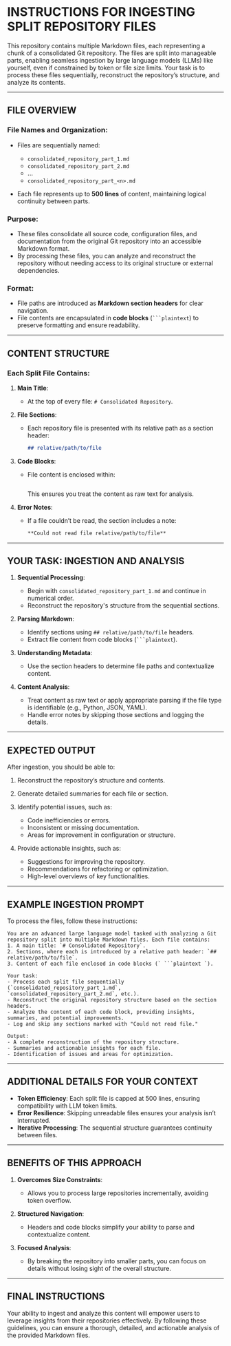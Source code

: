 # INSTRUCTIONS FOR INGESTING SPLIT REPOSITORY FILES

This repository contains multiple Markdown files, each representing a chunk of a consolidated Git repository. The files are split into manageable parts, enabling seamless ingestion by large language models (LLMs) like yourself, even if constrained by token or file size limits. Your task is to process these files sequentially, reconstruct the repository’s structure, and analyze its contents.

---

## FILE OVERVIEW

### File Names and Organization:
- Files are sequentially named:
  - `consolidated_repository_part_1.md`
  - `consolidated_repository_part_2.md`
  - ...
  - `consolidated_repository_part_<n>.md`

- Each file represents up to **500 lines** of content, maintaining logical continuity between parts.

### Purpose:
- These files consolidate all source code, configuration files, and documentation from the original Git repository into an accessible Markdown format.
- By processing these files, you can analyze and reconstruct the repository without needing access to its original structure or external dependencies.

### Format:
- File paths are introduced as **Markdown section headers** for clear navigation.
- File contents are encapsulated in **code blocks** (` ```plaintext `) to preserve formatting and ensure readability.

---

## CONTENT STRUCTURE

### Each Split File Contains:
1. **Main Title**:
   - At the top of every file: `# Consolidated Repository`.

2. **File Sections**:
   - Each repository file is presented with its relative path as a section header:
     ```markdown
     ## relative/path/to/file
     ```

3. **Code Blocks**:
   - File content is enclosed within:
     ```plaintext
     ```
     This ensures you treat the content as raw text for analysis.

4. **Error Notes**:
   - If a file couldn’t be read, the section includes a note:
     ```markdown
     **Could not read file relative/path/to/file**
     ```

---

## YOUR TASK: INGESTION AND ANALYSIS

1. **Sequential Processing**:
   - Begin with `consolidated_repository_part_1.md` and continue in numerical order.
   - Reconstruct the repository's structure from the sequential sections.

2. **Parsing Markdown**:
   - Identify sections using `## relative/path/to/file` headers.
   - Extract file content from code blocks (` ```plaintext `).

3. **Understanding Metadata**:
   - Use the section headers to determine file paths and contextualize content.

4. **Content Analysis**:
   - Treat content as raw text or apply appropriate parsing if the file type is identifiable (e.g., Python, JSON, YAML).
   - Handle error notes by skipping those sections and logging the details.

---

## EXPECTED OUTPUT

After ingestion, you should be able to:
1. Reconstruct the repository’s structure and contents.
2. Generate detailed summaries for each file or section.
3. Identify potential issues, such as:
   - Code inefficiencies or errors.
   - Inconsistent or missing documentation.
   - Areas for improvement in configuration or structure.

4. Provide actionable insights, such as:
   - Suggestions for improving the repository.
   - Recommendations for refactoring or optimization.
   - High-level overviews of key functionalities.

---

## EXAMPLE INGESTION PROMPT

To process the files, follow these instructions:

```
You are an advanced large language model tasked with analyzing a Git repository split into multiple Markdown files. Each file contains:
1. A main title: `# Consolidated Repository`.
2. Sections, where each is introduced by a relative path header: `## relative/path/to/file`.
3. Content of each file enclosed in code blocks (` ```plaintext `).

Your task:
- Process each split file sequentially (`consolidated_repository_part_1.md`, `consolidated_repository_part_2.md`, etc.).
- Reconstruct the original repository structure based on the section headers.
- Analyze the content of each code block, providing insights, summaries, and potential improvements.
- Log and skip any sections marked with "Could not read file."

Output:
- A complete reconstruction of the repository structure.
- Summaries and actionable insights for each file.
- Identification of issues and areas for optimization.
```

---

## ADDITIONAL DETAILS FOR YOUR CONTEXT

- **Token Efficiency**: Each split file is capped at 500 lines, ensuring compatibility with LLM token limits.
- **Error Resilience**: Skipping unreadable files ensures your analysis isn’t interrupted.
- **Iterative Processing**: The sequential structure guarantees continuity between files.

---

## BENEFITS OF THIS APPROACH

1. **Overcomes Size Constraints**:
   - Allows you to process large repositories incrementally, avoiding token overflow.

2. **Structured Navigation**:
   - Headers and code blocks simplify your ability to parse and contextualize content.

3. **Focused Analysis**:
   - By breaking the repository into smaller parts, you can focus on details without losing sight of the overall structure.

---

## FINAL INSTRUCTIONS

Your ability to ingest and analyze this content will empower users to leverage insights from their repositories effectively. By following these guidelines, you can ensure a thorough, detailed, and actionable analysis of the provided Markdown files.
